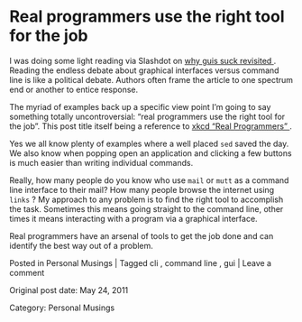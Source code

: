 # Real programmers use the right tool for the job

I was doing some light reading via Slashdot on [ why guis suck revisited
](http://www.infoworld.com/d/data-center/why-guis-suck-revisited-515) .
Reading the endless debate about graphical interfaces versus command line is
like a political debate. Authors often frame the article to one spectrum end
or another to entice response.

The myriad of examples back up a specific view point I’m going to say
something totally uncontroversial: “real programmers use the right tool for
the job”. This post title itself being a reference to [ xkcd “Real
Programmers” ](http://xkcd.com/378/) .

Yes we all know plenty of examples where a well placed ` sed ` saved the day.
We also know when popping open an application and clicking a few buttons is
much easier than writing individual commands.

Really, how many people do you know who use ` mail ` or ` mutt ` as a command
line interface to their mail? How many people browse the internet using `
links ` ? My approach to any problem is to find the right tool to accomplish
the task. Sometimes this means going straight to the command line, other times
it means interacting with a program via a graphical interface.

Real programmers have an arsenal of tools to get the job done and can identify
the best way out of a problem.

Posted in Personal Musings | Tagged cli , command line , gui | Leave a comment 


Original post date: May 24, 2011

Category: Personal Musings